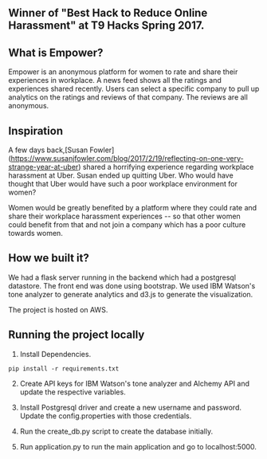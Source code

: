 ## Winner of "Best Hack to Reduce Online Harassment" at T9 Hacks Spring 2017.

## What is Empower?

Empower is an anonymous platform for women to rate and share their experiences in workplace. 
A news feed shows all the ratings and experiences shared recently. Users can select a specific company to pull up analytics on the ratings and reviews of that company. The reviews are all anonymous.

## Inspiration

A few days back,[Susan Fowler] (https://www.susanjfowler.com/blog/2017/2/19/reflecting-on-one-very-strange-year-at-uber) shared a horrifying experience regarding workplace harassment at Uber. Susan ended up quitting Uber. Who would have thought that Uber would have such a poor workplace environment for women?

Women would be greatly benefited by a platform where they could rate and share their workplace harassment experiences -- so that other women could benefit from that and not join a company which has a poor culture towards women.

## How we built it?

We had a flask server running in the backend which had a postgresql datastore. The front end was done using bootstrap. We used IBM Watson's tone analyzer to generate analytics and d3.js to generate the visualization.

The project is hosted on AWS.

## Running the project locally

1) Install Dependencies.
```
pip install -r requirements.txt
```
2) Create API keys for IBM Watson's tone analyzer and Alchemy API and update the respective variables.

3) Install Postgresql driver and create a new username and password. Update the config.properties with those credentials.

4) Run the create_db.py script to create the database initially.

5) Run application.py to run the main application and go to localhost:5000.


